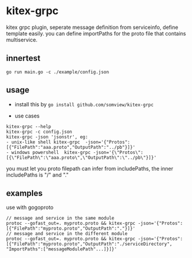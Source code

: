 # kitex-grpc
kitex grpc plugin, seperate message definition from serviceinfo, define template easily.
you can define importPaths for the proto file that contains multiservice.

## innertest
```
go run main.go -c ./example/config.json
```

## usage
- install this by `go install github.com/somview/kitex-grpc`

- use cases
```
kitex-grpc --help
kitex-grpc -c config.json
kitex-grpc -json 'jsonstr', eg:  
- unix-like shell kitex-grpc  -json='{"Protos":[{"FilePath":"aaa.proto","OutputPath":"../pb"}]}'
- windows powershell  kitex-grpc -json='{\"Protos\":[{\"FilePath\":\"aaa.proto\",\"OutputPath\":\"../pb\"}]}'
```
you must let you proto filepath can infer from includePaths, the inner includePaths is "/" and "."

## examples
use with gogoproto
```
// message and service in the same module
protoc --gofast_out=. myproto.proto && kitex-grpc -json='{"Protos":[{"FilePath":"myproto.proto","OutputPath":"."}]}'
// message and service in the different module
protoc --gofast_out=. myproto.proto && kitex-grpc -json='{"Protos":[{"FilePath":"myproto.proto","OutputPath":"./serviceDirectory", "ImportPaths":["messageModulePath"...]}]}'
```